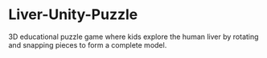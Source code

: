 # Liver-Unity-Puzzle
3D educational puzzle game where kids explore the human liver by rotating and snapping pieces to form a complete model.

